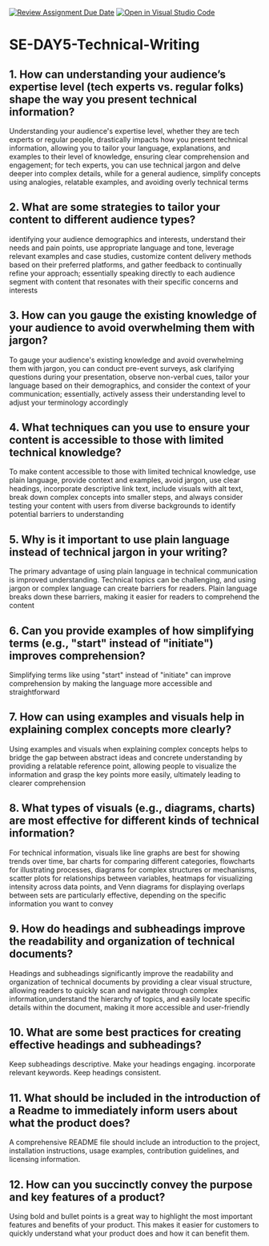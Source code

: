 [![Review Assignment Due Date](https://classroom.github.com/assets/deadline-readme-button-22041afd0340ce965d47ae6ef1cefeee28c7c493a6346c4f15d667ab976d596c.svg)](https://classroom.github.com/a/zsAR-pyY)
[![Open in Visual Studio Code](https://classroom.github.com/assets/open-in-vscode-2e0aaae1b6195c2367325f4f02e2d04e9abb55f0b24a779b69b11b9e10269abc.svg)](https://classroom.github.com/online_ide?assignment_repo_id=18498031&assignment_repo_type=AssignmentRepo)
# SE-DAY5-Technical-Writing
## 1. How can understanding your audience’s expertise level (tech experts vs. regular folks) shape the way you present technical information?
Understanding your audience's expertise level, whether they are tech experts or regular people, drastically impacts how you present technical information, allowing you to tailor your language, explanations, and examples to their level of knowledge, ensuring clear comprehension and engagement; for tech experts, you can use technical jargon and delve deeper into complex details, while for a general audience, simplify concepts using analogies, relatable examples, and avoiding overly technical terms
## 2. What are some strategies to tailor your content to different audience types?
identifying your audience demographics and interests, understand their needs and pain points, use appropriate language and tone, leverage relevant examples and case studies, customize content delivery methods based on their preferred platforms, and gather feedback to continually refine your approach; essentially speaking directly to each audience segment with content that resonates with their specific concerns and interests
## 3. How can you gauge the existing knowledge of your audience to avoid overwhelming them with jargon?
To gauge your audience's existing knowledge and avoid overwhelming them with jargon, you can conduct pre-event surveys, ask clarifying questions during your presentation, observe non-verbal cues, tailor your language based on their demographics, and consider the context of your communication; essentially, actively assess their understanding level to adjust your terminology accordingly
## 4. What techniques can you use to ensure your content is accessible to those with limited technical knowledge?
To make content accessible to those with limited technical knowledge, use plain language, provide context and examples, avoid jargon, use clear headings, incorporate descriptive link text, include visuals with alt text, break down complex concepts into smaller steps, and always consider testing your content with users from diverse backgrounds to identify potential barriers to understanding
## 5. Why is it important to use plain language instead of technical jargon in your writing?
The primary advantage of using plain language in technical communication is improved understanding. Technical topics can be challenging, and using jargon or complex language can create barriers for readers. Plain language breaks down these barriers, making it easier for readers to comprehend the content
## 6. Can you provide examples of how simplifying terms (e.g., "start" instead of "initiate") improves comprehension?
Simplifying terms like using "start" instead of "initiate" can improve comprehension by making the language more accessible and straightforward
## 7. How can using examples and visuals help in explaining complex concepts more clearly?
Using examples and visuals when explaining complex concepts helps to bridge the gap between abstract ideas and concrete understanding by providing a relatable reference point, allowing people to visualize the information and grasp the key points more easily, ultimately leading to clearer comprehension
## 8. What types of visuals (e.g., diagrams, charts) are most effective for different kinds of technical information?
For technical information, visuals like line graphs are best for showing trends over time, bar charts for comparing different categories, flowcharts for illustrating processes, diagrams for complex structures or mechanisms, scatter plots for relationships between variables, heatmaps for visualizing intensity across data points, and Venn diagrams for displaying overlaps between sets are particularly effective, depending on the specific information you want to convey
## 9. How do headings and subheadings improve the readability and organization of technical documents?
Headings and subheadings significantly improve the readability and organization of technical documents by providing a clear visual structure, allowing readers to quickly scan and navigate through complex information,understand the hierarchy of topics, and easily locate specific details within the document, making it more accessible and user-friendly
## 10. What are some best practices for creating effective headings and subheadings?
Keep subheadings descriptive.
Make your headings engaging.
incorporate relevant keywords.
Keep headings consistent.

## 11. What should be included in the introduction of a Readme to immediately inform users about what the product does?
A comprehensive README file should include an introduction to the project, installation instructions, usage examples, contribution guidelines, and licensing information.
## 12. How can you succinctly convey the purpose and key features of a product?
Using bold and bullet points is a great way to highlight the most important features and benefits of your product. This makes it easier for customers to quickly understand what your product does and how it can benefit them.
